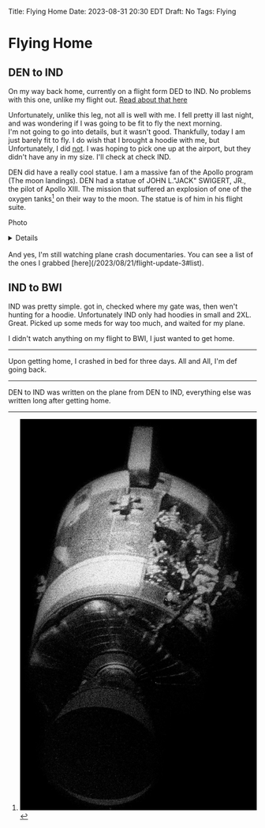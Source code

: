 Title: Flying Home
Date: 2023-08-31 20:30 EDT
Draft: No
Tags: Flying

# Flying Home

## DEN to IND

On my way back home, currently on a flight form DED to IND. No problems with this one, unlike my flight out. [Read about that here](https://nthp.me/tagged/air-craziness)

Unfortunately, unlike this leg, not all is well with me. I fell pretty ill last night, and was wondering if I was going to be fit to fly the next morning. <br>
I'm not going to go into details, but it wasn't good. Thankfully, today I am just barely fit to fly. I do wish that I brought a hoodie with me, but Unfortunately, I did [not](https://www.youtube.com/watch?v=EmL3lS0-Sr8). I was hoping to pick one up at the airport, but they didn't have any in my size. I'll check at check IND.

DEN did have a really cool statue. I am a massive fan of the Apollo program (The moon landings). DEN had a statue of JOHN L."JACK" SWIGERT, JR., the pilot of Apollo XIII. The mission that suffered an explosion of one of the oxygen tanks[^1] on their way to the moon. The statue is of him in his flight suite. 

Photo
<details>

![A statue of JOHN L."JACK" SWIGERT, JR.](_pics/fig1.png)

</details> <br>
And yes, I'm still watching plane crash documentaries. You can see a list of the ones I grabbed [here](/2023/08/21/flight-update-3#list).

## IND to BWI

IND was pretty simple. got in, checked where my gate was, then wen't hunting for a hoodie. Unfortunately IND only had hoodies in small and 2XL. Great. Picked up some meds for way too much, and waited for my plane. 

I didn't watch anything on my flight to BWI, I just wanted to get home.

- - -

Upon getting home, I crashed in bed for three days. All and All, I'm def going back.

- - -

DEN to IND was written on the plane from DEN to IND, everything else was written long after getting home.

[^1]: ![](_pics/fig2.jpg)